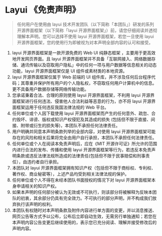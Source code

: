 # Layui 《免责声明》

> 任何用户在使用由 layui 技术开发团队（以下简称「本团队」）研发的系列开源界面框架（以下简称「layui 开源界面框架」）前，请您仔细阅读并透彻理解本声明。您可以选择不使用 layui 开源界面框架，若您一旦使用 layui 开源界面框架，您的使用行为即被视为对本声明全部内容的认可和接受。

1. layui 开源界面框架是一款开源免费的 Web UI 纯静态框架 ，主要用于更高效地开发网页界面。且 layui 开源界面框架并不具备「互联网接入、网络数据存储、通讯传输以及窃取用户隐私」中的任何一项与用户数据等信息相关的动态功能，layui 开源界面框架仅是 UI 组件或素材类的本地资源。
2. layui 开源界面框架仅属于 Web 前端的 UI 组件库，并不涉及任何后台程序代码；其尊重并保护所有用户的个人隐私权，不窃取任何用户计算机中的信息。更不具备用户数据存储等网络传输功能。
3. 您承诺秉着合法、合理的原则使用 layui 开源界面框架，不利用 layui 开源界面框架进行任何违法、侵害他人合法利益等恶意的行为，亦不将 layui 开源界面框架运用于任何违反我国法律法规的 Web 平台。
4. 任何单位或个人因下载使用 layui 开源界面框架而产生的任何意外、疏忽、合约毁坏、诽谤、版权或知识产权侵犯及其造成的损失 (包括但不限于直接、间接、附带或衍生的损失等)，本团队不承担任何法律责任。
5. 用户明确并同意本声明条款列举的全部内容，对使用 layui 开源界面框架可能存在的风险和相关后果将完全由用户自行承担，本团队不承担任何法律责任。
6. 任何单位或个人在阅读本免责声明后，应在《MIT 开源许可证》所允许的范围内进行合法的发布、传播和使用 layui 开源界面框架等行为，若违反本免责声明条款或违反法律法规所造成的法律责任(包括但不限于民事赔偿和刑事责任），由违约者自行承担。
7. 本团队对 layui 开源界面框架拥有知识产权（包括但不限于商标权、专利权、著作权、商业秘密等），上述产品均受到相关法律法规的保护。
8. 任何单位或个人不得在未经本团队书面授权的情况下对 layui 开源界面框架本身申请相关的知识产权。
9. 如果本声明的任何部分被认为无效或不可执行，则该部分将被解释为反映本团队的初衷，其余部分仍具有完全效力。不可执行的部分声明，并不构成我们放弃执行该声明的权利。
10. 本团队有权随时对本声明条款及附件内容进行单方面的变更，并以消息推送、网页公告等方式予以公布，公布后立即自动生效，无需另行单独通知；若您在本声明内容公告变更后继续使用的，表示您已充分阅读、理解并接受修改后的声明内容。
